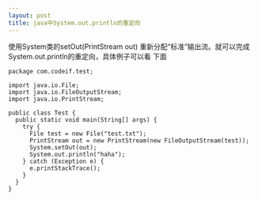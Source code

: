 ```yaml
---
layout: post
title: java中System.out.println的重定向
---
```


使用System类的setOut(PrintStream out) 重新分配“标准”输出流。就可以完成System.out.println的重定向，具体例子可以看 下面

    package com.codeif.test;
    
    import java.io.File;
    import java.io.FileOutputStream;
    import java.io.PrintStream;
    
    public class Test {
      public static void main(String[] args) {
        try {
          File test = new File("test.txt");
          PrintStream out = new PrintStream(new FileOutputStream(test));
          System.setOut(out);
          System.out.println("haha");
        } catch (Exception e) {
          e.printStackTrace();
        }
      }
    }
